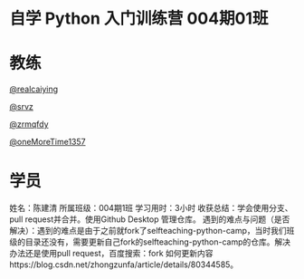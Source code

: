 # 自学 Python 入门训练营 004期01班

# 教练

[@realcaiying](https://github.com/realcaiying)

[@srvz](https://github.com/srvz)

[@zrmqfdy](https://github.com/zrmqfdy)

[@oneMoreTime1357](https://github.com/oneMoreTime1357)

# 学员
姓名：陈建清
所属班级：004期1班
学习⽤时：3小时
收获总结：学会使用分支、pull request并合并。使用Github Desktop 管理仓库。
遇到的难点与问题（是否解决）：遇到的难点是由于之前就fork了selfteaching-python-camp，当时我们班级的目录还没有，需要更新自己fork的selfteaching-python-camp的仓库。解决办法还是使用pull request，百度搜索：fork 如何更新内容https://blog.csdn.net/zhongzunfa/article/details/80344585。
